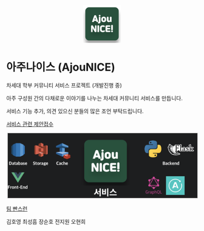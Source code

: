 <p align="center">
    <img src="AjouNICE.png" width="100">
</p>

# 아주나이스 (AjouNICE)

차세대 학부 커뮤니티 서비스 프로젝트 (개발진행 중)

아주 구성원 간의 다채로운 이야기를 나누는 차세대 커뮤니티 서비스를 만듭니다.

서비스 기능 추가, 의견 있으신 분들의 많은 조언 부탁드립니다.

[서비스 관련 제안접수](mailto:team.ajounice@gmail.com)

![Tech Stack](./AjouNICE_stack_flow.png)

[팀 빤스런](http://bbansrun.github.io)

김호영 최성흠 장순호 전지원 오현희
